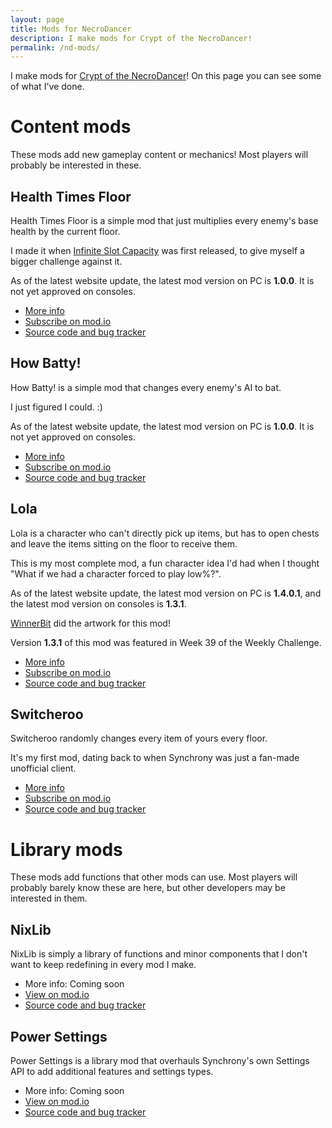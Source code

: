 ```yaml
---
layout: page
title: Mods for NecroDancer
description: I make mods for Crypt of the NecroDancer!
permalink: /nd-mods/
---
```


I make mods for [Crypt of the NecroDancer](https://store.steampowered.com/app/247080/Crypt_of_the_NecroDancer/)! On this page you can see some of what I've done.


# Content mods
These mods add new gameplay content or mechanics! Most players will probably be interested in these.

## Health Times Floor
Health Times Floor is a simple mod that just multiplies every enemy's base health by the current floor.

I made it when [Infinite Slot Capacity](https://mod.io/g/crypt/m/infiniteslotcapacity) was first released, to give myself a bigger challenge against it.

As of the latest website update, the latest mod version on PC is **1.0.0**. It is not yet approved on consoles.

- [More info](HTF/index.md)
- [Subscribe on mod.io](https://mod.io/g/crypt/m/htf)
- [Source code and bug tracker](https://github.com/Nixill/Synchrony-HTF)

## How Batty!
How Batty! is a simple mod that changes every enemy's AI to bat.

I just figured I could. :)

As of the latest website update, the latest mod version on PC is **1.0.0**. It is not yet approved on consoles.

- [More info](HowBatty/index.md)
- [Subscribe on mod.io](https://mod.io/g/crypt/m/howbatty)
- [Source code and bug tracker](https://github.com/Nixill/Synchrony-HowBatty)

## Lola
Lola is a character who can't directly pick up items, but has to open chests and leave the items sitting on the floor to receive them.

This is my most complete mod, a fun character idea I'd had when I thought "What if we had a character forced to play low%?".

As of the latest website update, the latest mod version on PC is **1.4.0.1**, and the latest mod version on consoles is **1.3.1**.

[WinnerBit](https://bsky.app/profile/twistbit.cc) did the artwork for this mod!

Version **1.3.1** of this mod was featured in Week 39 of the Weekly Challenge.

- [More info](Lola/index.md)
- [Subscribe on mod.io](https://mod.io/g/crypt/m/lola)
- [Source code and bug tracker](https://github.com/Nixill/Synchrony-Lola)

## Switcheroo
Switcheroo randomly changes every item of yours every floor.

It's my first mod, dating back to when Synchrony was just a fan-made unofficial client.

- [More info](./Switcheroo)
- [Subscribe on mod.io](https://mod.io/g/crypt/m/switcheroo)
- [Source code and bug tracker](https://github.com/Nixill/Synchrony-Switcheroo)


# Library mods
These mods add functions that other mods can use. Most players will probably barely know these are here, but other developers may be interested in them.

## NixLib
NixLib is simply a library of functions and minor components that I don't want to keep redefining in every mod I make.

<!-- - [More info](./NixLib) -->
- More info: Coming soon
- [View on mod.io](https://mod.io/g/crypt/m/nixlib)
- [Source code and bug tracker](https://github.com/Nixill/Synchrony-NixLib)

## Power Settings
Power Settings is a library mod that overhauls Synchrony's own Settings API to add additional features and settings types.

<!-- - [More info](./PowerSettings) -->
- More info: Coming soon
- [View on mod.io](https://mod.io/g/crypt/m/powersettings)
- [Source code and bug tracker](https://github.com/Nixill/Synchrony-PowerSettings)